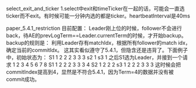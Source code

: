 
select_exit_and_ticker
1.select中exit和timeTicker在一起的话，可能会一直选ticker而不exit。有时候可能一分钟内选的都是ticker。heartbeatInterval是40ms

paper_5.4.1_restriction
目前配置：
Leader刚上位的时候，follower不会进行back，待AE的prevLogTerm==Leader.currentTerm的时候，才开始backup。backup的规则是：
利用Leader存有matchIdx，根据所有follower的match idx，确定当前的commitIdx。
这其实看似遵守了5.4.1，但隐含还是违背了。下面例子中，初始状态为：
S1 1 2 2 2 3 3 3
s2 1
s3 1
之后S1选为Leader，并接到一个请求
   1 2 3 4 5 6 7 8
S1 1 2 2 2 3 3 3 4
S2 1 2 2 2
s3 1 2 2 2 3 3 3 
这时候会把commitIndex提高到4，显然是不符合5.4.1，因为Term=4的数据并没有被commit成功。

